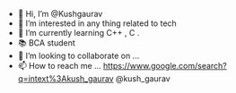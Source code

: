 - 👋 Hi, I’m @Kushgaurav
- 👀 I’m interested in any thing related to tech
- 🌱 I’m currently learning C++ , C .
- 📚 BCA student
- 💞️ I’m looking to collaborate on ...
- 📫 How to reach me ... https://www.google.com/search?q=intext%3Akush_gaurav
@kush_gaurav

<!---
Kushgaurav/Kushgaurav is a ✨ special ✨ repository because its `README.md` (this file) appears on your GitHub profile.
You can click the Preview link to take a look at your changes.
--->
